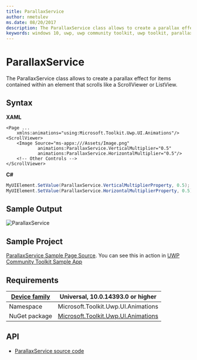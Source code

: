 ```yaml
---
title: ParallaxService
author: nmetulev
ms.date: 08/20/2017
description: The ParallaxService class allows to create a parallax effect for items contained within an element that scrolls like a ScrollViewer or ListView.
keywords: windows 10, uwp, uwp community toolkit, uwp toolkit, parallaxservice
---
```


# ParallaxService

The ParallaxService class allows to create a parallax effect for items contained within an element that scrolls like a ScrollViewer or ListView.

## Syntax

**XAML**

```xaml
<Page ...
    xmlns:animations="using:Microsoft.Toolkit.Uwp.UI.Animations"/>
<ScrollViewer>
    <Image Source="ms-appx:///Assets/Image.png"
            animations:ParallaxService.VerticalMultiplier="0.5" 
            animations:ParallaxService.HorizontalMultiplier="0.5"/>
    <!-- Other Controls -->
</ScrollViewer>
```

**C#**

```csharp
MyUIElement.SetValue(ParallaxService.VerticalMultiplierProperty, 0.5);
MyUIElement.SetValue(ParallaxService.HorizontalMultiplierProperty, 0.5);
```

## Sample Output

![ParallaxService](../resources/images/Animations/ParallaxService/Sample-Output.gif)

## Sample Project

[ParallaxService Sample Page Source](https://github.com/Microsoft/UWPCommunityToolkit/tree/master/Microsoft.Toolkit.Uwp.SampleApp/SamplePages/ParallaxService). You can see this in action in [UWP Community Toolkit Sample App](https://www.microsoft.com/store/apps/9NBLGGH4TLCQ)

## Requirements

| [Device family](http://go.microsoft.com/fwlink/p/?LinkID=526370) | Universal, 10.0.14393.0 or higher   |
| ---------------------------------------------------------------- | ----------------------------------- |
| Namespace                                                        | Microsoft.Toolkit.Uwp.UI.Animations |
| NuGet package | [Microsoft.Toolkit.Uwp.UI.Animations](https://www.nuget.org/packages/Microsoft.Toolkit.Uwp.UI.Animations/) |

## API

* [ParallaxService source code](https://github.com/Microsoft/UWPCommunityToolkit/blob/master/Microsoft.Toolkit.Uwp.UI.Animations/ParallaxService.cs)
